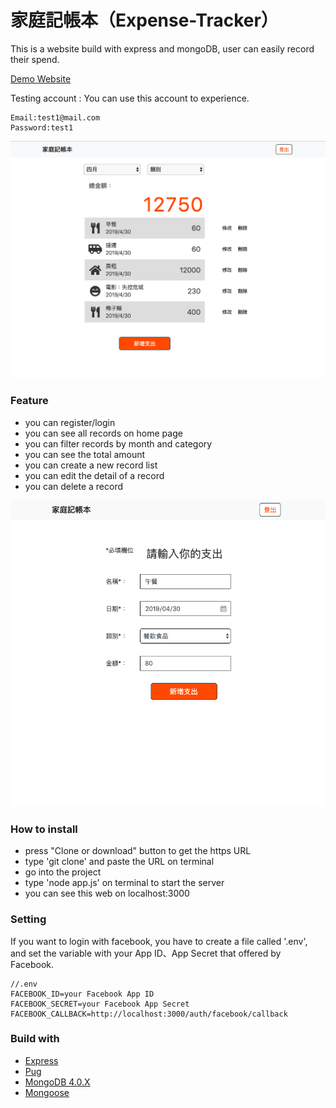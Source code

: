 # 家庭記帳本（Expense-Tracker）

This is a website build with express and mongoDB, user can easily record their spend.

[Demo Website](https://radiant-lake-98712.herokuapp.com/)

Testing account : You can use this account to experience.

```
Email:test1@mail.com
Password:test1
```

![](./public/image/homepage.png)

### Feature

- you can register/login
- you can see all records on home page
- you can filter records by month and category
- you can see the total amount
- you can create a new record list
- you can edit the detail of a record
- you can delete a record

![](./public/image/newpage.png)

### How to install

- press "Clone or download" button to get the https URL
- type 'git clone' and paste the URL on terminal
- go into the project
- type 'node app.js' on terminal to start the server
- you can see this web on localhost:3000

### Setting

If you want to login with facebook, you have to create a file called '.env', and set the variable with your App ID、App Secret that offered by Facebook.

```
//.env
FACEBOOK_ID=your Facebook App ID
FACEBOOK_SECRET=your Facebook App Secret
FACEBOOK_CALLBACK=http://localhost:3000/auth/facebook/callback
```

### Build with

- [Express](https://expressjs.com/zh-tw/starter/installing.html)
- [Pug](https://pugjs.org/api/getting-started.html)
- [MongoDB 4.0.X](https://www.mongodb.com/download-center/community)
- [Mongoose](https://www.npmjs.com/package/mongoose)
